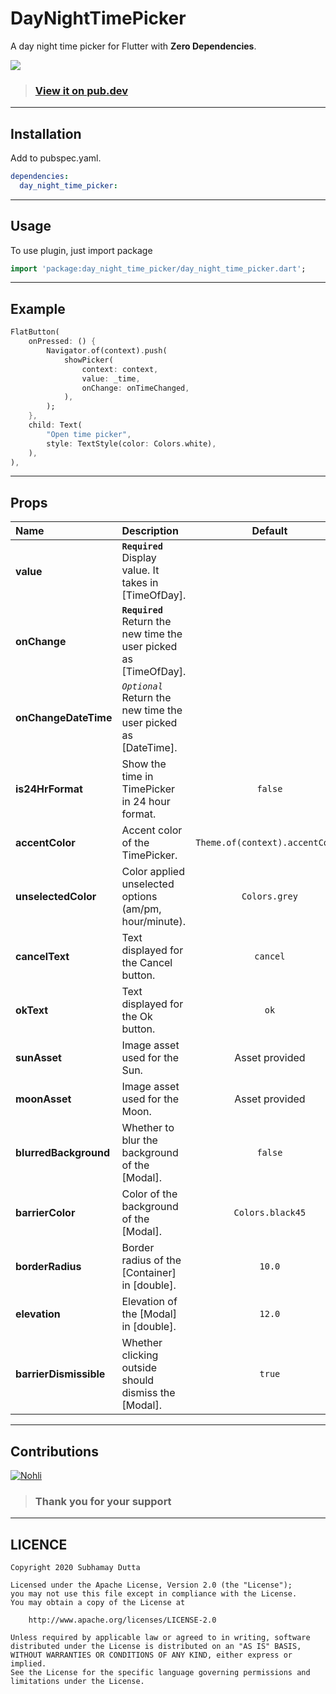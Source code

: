 # DayNightTimePicker

A day night time picker for Flutter with **Zero Dependencies**.

<img src="https://raw.githubusercontent.com/subhamayd2/day_night_time_picker/master/example.gif" />

> ### [View it on pub.dev](https://pub.dev/packages/day_night_time_picker)

---

## Installation

Add to pubspec.yaml.

```yaml
dependencies:
  day_night_time_picker:
```

---

## Usage

To use plugin, just import package

```dart
import 'package:day_night_time_picker/day_night_time_picker.dart';
```

---

## Example

```dart
FlatButton(
    onPressed: () {
        Navigator.of(context).push(
            showPicker(
                context: context,
                value: _time,
                onChange: onTimeChanged,
            ),
        );
    },
    child: Text(
        "Open time picker",
        style: TextStyle(color: Colors.white),
    ),
),
```

---

## Props

| Name                   | Description                                                        |             Default             |
| :--------------------- | :----------------------------------------------------------------- | :-----------------------------: |
| **value**              | **`Required`** Display value. It takes in [TimeOfDay].             |
| **onChange**           | **`Required`** Return the new time the user picked as [TimeOfDay]. |
| **onChangeDateTime**   | _`Optional`_ Return the new time the user picked as [DateTime].    |
| **is24HrFormat**       | Show the time in TimePicker in 24 hour format.                     |             `false`             |
| **accentColor**        | Accent color of the TimePicker.                                    | `Theme.of(context).accentColor` |
| **unselectedColor**    | Color applied unselected options (am/pm, hour/minute).             |          `Colors.grey`          |
| **cancelText**         | Text displayed for the Cancel button.                              |            `cancel`             |
| **okText**             | Text displayed for the Ok button.                                  |              `ok`               |
| **sunAsset**           | Image asset used for the Sun.                                      |         Asset provided          |
| **moonAsset**          | Image asset used for the Moon.                                     |         Asset provided          |
| **blurredBackground**  | Whether to blur the background of the [Modal].                     |             `false`             |
| **barrierColor**       | Color of the background of the [Modal].                            |        `Colors.black45`         |
| **borderRadius**       | Border radius of the [Container] in [double].                      |             `10.0`              |
| **elevation**          | Elevation of the [Modal] in [double].                              |             `12.0`              |
| **barrierDismissible** | Whether clicking outside should dismiss the [Modal].               |             `true`              |

---

## Contributions

[![Nohli](https://avatars3.githubusercontent.com/u/43643339?s=64&u=b88f45bed5829b93b70f7980eee6d5748dc67d97&v=4)](https://github.com/nohli)

> ### **Thank you for your support**

---

## LICENCE

```
Copyright 2020 Subhamay Dutta

Licensed under the Apache License, Version 2.0 (the "License");
you may not use this file except in compliance with the License.
You may obtain a copy of the License at

    http://www.apache.org/licenses/LICENSE-2.0

Unless required by applicable law or agreed to in writing, software
distributed under the License is distributed on an "AS IS" BASIS,
WITHOUT WARRANTIES OR CONDITIONS OF ANY KIND, either express or implied.
See the License for the specific language governing permissions and
limitations under the License.
```
